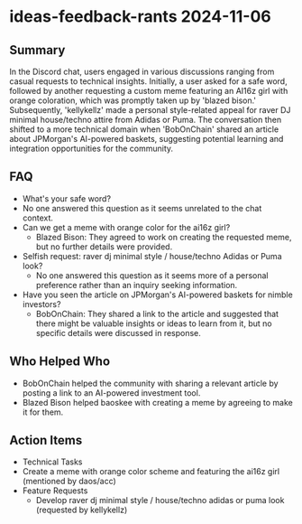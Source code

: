 # ideas-feedback-rants 2024-11-06

## Summary

In the Discord chat, users engaged in various discussions ranging from casual requests to technical insights. Initially, a user asked for a safe word, followed by another requesting a custom meme featuring an AI16z girl with orange coloration, which was promptly taken up by 'blazed bison.' Subsequently, 'kellykellz' made a personal style-related appeal for raver DJ minimal house/techno attire from Adidas or Puma. The conversation then shifted to a more technical domain when 'BobOnChain' shared an article about JPMorgan's AI-powered baskets, suggesting potential learning and integration opportunities for the community.

## FAQ

- What's your safe word?
- No one answered this question as it seems unrelated to the chat context.
- Can we get a meme with orange color for the ai16z girl?
    - Blazed Bison: They agreed to work on creating the requested meme, but no further details were provided.
- Selfish request: raver dj minimal style / house/techno Adidas or Puma look?
    - No one answered this question as it seems more of a personal preference rather than an inquiry seeking information.
- Have you seen the article on JPMorgan's AI-powered baskets for nimble investors?
    - BobOnChain: They shared a link to the article and suggested that there might be valuable insights or ideas to learn from it, but no specific details were discussed in response.

## Who Helped Who

- BobOnChain helped the community with sharing a relevant article by posting a link to an AI-powered investment tool.
- Blazed Bison helped baoskee with creating a meme by agreeing to make it for them.

## Action Items

- Technical Tasks
- Create a meme with orange color scheme and featuring the ai16z girl (mentioned by daos/acc)
- Feature Requests
    - Develop raver dj minimal style / house/techno adidas or puma look (requested by kellykellz)
